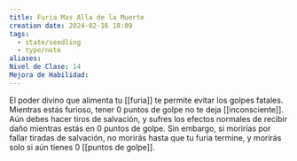 ```yaml
---
title: Furia Mas Alla de la Muerte
creation date: 2024-02-16 18:09
tags:
  - state/seedling
  - type/note
aliases: 
Nivel de Clase: 14
Mejora de Habilidad:
---
```

El poder divino que alimenta tu [[furia]] te permite evitar los golpes fatales. Mientras estás furioso,
tener 0 puntos de golpe no te deja [[inconsciente]]. 
Aún debes hacer tiros de salvación, y sufres los efectos normales de recibir daño mientras estás en 0 puntos de golpe. Sin embargo, si morirías por fallar tiradas de salvación, no morirás hasta que tu furia termine, y morirás solo si aún tienes 0 [[puntos de golpe]].


